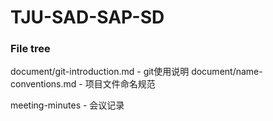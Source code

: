 # TJU-SAD-SAP-SD


### File tree
document/git-introduction.md - git使用说明
document/name-conventions.md - 项目文件命名规范

meeting-minutes - 会议记录
